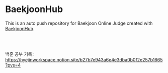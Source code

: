 # BaekjoonHub
This is an auto push repository for Baekjoon Online Judge created with [BaekjoonHub](https://github.com/BaekjoonHub/BaekjoonHub).


<br><br>

백준 공부 기록 : https://hyejinworkspace.notion.site/b27b7e943a6e4e3dba0b0f2e257b1665?pvs=4
